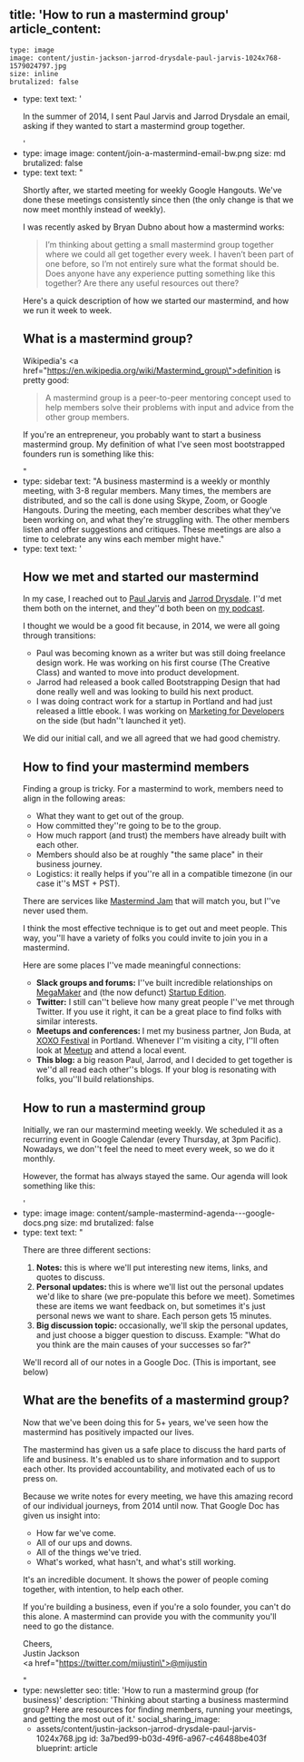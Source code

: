 title: 'How to run a mastermind group'
article_content:
  -
    type: image
    image: content/justin-jackson-jarrod-drysdale-paul-jarvis-1024x768-1579024797.jpg
    size: inline
    brutalized: false
  -
    type: text
    text: '<p>In the summer of 2014, I sent Paul Jarvis and Jarrod Drysdale an email, asking if they wanted to start a mastermind group together.</p>'
  -
    type: image
    image: content/join-a-mastermind-email-bw.png
    size: md
    brutalized: false
  -
    type: text
    text: "<p>Shortly after, we started meeting for weekly Google Hangouts. We've done these meetings consistently since then (the only change is that we now meet monthly instead of weekly).</p><p>I was recently asked by Bryan Dubno about how a mastermind works:</p><blockquote><p>I’m thinking about getting a small mastermind group together where we could all get together every week. I haven’t been part of one before, so I’m not entirely sure what the format should be. Does anyone have any experience putting something like this together? Are there any useful resources out there?</p></blockquote><p>Here's a quick description of how we started our mastermind, and how we run it week to week.</p><h2>What is a mastermind group?</h2><p>Wikipedia's <a href=\"https://en.wikipedia.org/wiki/Mastermind_group\">definition</a> is pretty good:</p><blockquote><p>A mastermind group is a peer-to-peer mentoring concept used to help members solve their problems with input and advice from the other group members.</p></blockquote><p>If you're an entrepreneur, you probably want to start a business mastermind group. My definition of what I've seen most bootstrapped founders run is something like this:</p>"
  -
    type: sidebar
    text: "A business mastermind is a weekly or monthly meeting, with 3-8 regular members. Many times, the members are distributed, and so the call is done using Skype, Zoom, or Google Hangouts. During the meeting, each member describes what they've been working on, and what they're struggling with. The other members listen and offer suggestions and critiques. These meetings are also a time to celebrate any wins each member might have."
  -
    type: text
    text: '<h2>How we met and started our mastermind</h2><p>In my case, I reached out to <a href="https://twitter.com/pjrvs">Paul Jarvis</a> and <a href="https://twitter.com/studiofellow">Jarrod Drysdale</a>. I''d met them both on the internet, and they''d both been on <a href="https://productpeople.tv">my podcast</a>.</p><p>I thought we would be a good fit because, in 2014, we were all going through transitions:</p><ul><li>Paul was becoming known as a writer but was still doing freelance design work. He was working on his first course (The Creative Class) and wanted to move into product development.</li><li>Jarrod had released a book called Bootstrapping Design that had done really well and was looking to build his next product.</li><li>I was doing contract work for a startup in Portland and had just released a little ebook. I was working on <a href="https://devmarketing.xyz">Marketing for Developers</a> on the side (but hadn''t launched it yet).</li></ul><p>We did our initial call, and we all agreed that we had good chemistry.</p><h2>How to find your mastermind members</h2><p>Finding a group is tricky. For a mastermind to work, members need to align in the following areas:</p><ul><li>What they want to get out of the group.</li><li>How committed they''re going to be to the group.</li><li>How much rapport (and trust) the members have already built with each other.</li><li>Members should also be at roughly "the same place" in their business journey.</li><li>Logistics: it really helps if you''re all in a compatible timezone (in our case it''s MST + PST).</li></ul><p>There are services like <a href="https://mastermindjam.com/">Mastermind Jam</a> that will match you, but I''ve never used them.</p><p>I think the most effective technique is to get out and meet people. This way, you''ll have a variety of folks you could invite to join you in a mastermind.</p><p>Here are some places I''ve made meaningful connections:</p><ul><li><b>Slack groups and forums:</b> I''ve built incredible relationships on <a href="https://megamaker.co">MegaMaker</a>&nbsp;and (the now defunct) <a href="https://web.archive.org/web/20140103032654/http://startupedition.com/">Startup Edition</a>.</li><li><b>Twitter:</b>&nbsp;I still can''t believe how many great people I''ve met through Twitter. If you use it right, it can be a great place to find folks with similar interests.</li><li><b>Meetups and conferences: </b>I met my business partner, Jon Buda, at <a href="https://2019.xoxofest.com/">XOXO Festival</a> in Portland. Whenever I''m visiting a city, I''ll often look at <a href="https://www.meetup.com/">Meetup</a> and attend a local event.</li><li><b>This blog:</b>&nbsp;a big reason Paul, Jarrod, and I decided to get together is we''d all read each other''s blogs. If your blog is resonating with folks, you''ll build relationships.</li></ul><h2>How to run a mastermind group</h2><p>Initially, we ran our mastermind meeting weekly. We scheduled it as a recurring event in Google Calendar (every Thursday, at 3pm Pacific). Nowadays, we don''t feel the need to meet every week, so we do it monthly.</p><p>However, the format has always stayed the same. Our agenda will look something like this:</p>'
  -
    type: image
    image: content/sample-mastermind-agenda---google-docs.png
    size: md
    brutalized: false
  -
    type: text
    text: "<p>There are three different sections:</p><ol><li><b>Notes:</b> this is where we'll put interesting new items, links, and quotes to discuss.</li><li><b>Personal updates: </b>this is where we'll list out the personal updates we'd like to share (we pre-populate this before we meet). Sometimes these are items we want feedback on, but sometimes it's just personal news we want to share. Each person gets 15 minutes.</li><li><b>Big discussion topic: </b>occasionally, we'll skip the personal updates, and just choose a bigger question to discuss. Example: \"What do you think are the main causes of your successes so far?\"</li></ol><p>We'll record all of our notes in a Google Doc. (This is important, see below)</p><h2>What are the benefits of a mastermind group?</h2><p>Now that we've been doing this for 5+ years, we've seen how the mastermind has positively impacted our lives.</p><p>The mastermind has given us a safe place to discuss the hard parts of life and business. It's enabled us to share information and to support each other. Its provided accountability, and motivated each of us to press on.</p><p>Because we write notes for every meeting, we have this amazing record of our individual journeys, from 2014 until now. That Google Doc has given us insight into:</p><ul><li>How far we've come.</li><li>All of our ups and downs.</li><li>All of the things we've tried.</li><li>What's worked, what hasn't, and what's still working.</li></ul><p>It's an incredible document. It shows the power of people coming together, with intention, to help each other.</p><p>If you're building a business, even if you're a solo founder, you can't do this alone. A mastermind can provide you with the community you'll need to go the distance.</p><p>Cheers,<br>Justin Jackson<br><a href=\"https://twitter.com/mijustin\">@mijustin</a></p>"
  -
    type: newsletter
seo:
  title: 'How to run a mastermind group (for business)'
  description: 'Thinking about starting a business mastermind group? Here are resources for finding members, running your meetings, and getting the most out of it.'
social_sharing_image:
    - assets/content/justin-jackson-jarrod-drysdale-paul-jarvis-1024x768.jpg
id: 3a7bed99-b03d-49f6-a967-c46488be403f
blueprint: article

